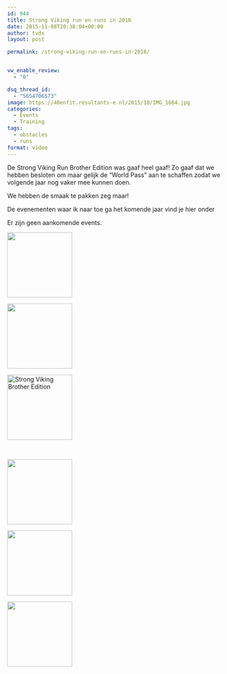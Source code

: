 ```yaml
---
id: 944
title: Strong Viking run en runs in 2016
date: 2015-11-08T20:38:04+00:00
author: tvds
layout: post

permalink: /strong-viking-run-en-runs-in-2016/


vw_enable_review:
  - "0"

dsq_thread_id:
  - "5654706573"
image: https://40enfit.resultants-e.nl/2015/10/IMG_1664.jpg
categories:
  - Events
  - Training
tags:
  - obstacles
  - runs
format: video
---
```

De Strong Viking Run Brother Edition was gaaf heel gaaf! Zo gaaf dat we hebben besloten om maar gelijk de &#8220;World Pass&#8221; aan te schaffen zodat we volgende jaar nog vaker mee kunnen doen.

We hebben de smaak te pakken zeg maar!

<!--more-->

De evenementen waar ik naar toe ga het komende jaar vind je hier onder

<div id="vsel">
  <p class="vsel-no-events">
    Er zijn geen aankomende events.
  </p>
</div>

<div id='gallery-8' class='gallery galleryid-944 gallery-columns-3 gallery-size-thumbnail'>
  <dl class='gallery-item'>
    <dt class='gallery-icon landscape'>
      <a href='https://40enfit.nl/waarom-de-v800-niet-geheel-geschikt-is-voor-mudruns/122849_zocarry1_sb15__mg_1418/'><img width="150" height="150" src="https://40enfit.resultants-e.nl/2015/11/122849_zocarry1_sb15__mg_1418-150x150.jpg" class="attachment-thumbnail size-thumbnail" alt="" srcset="https://40enfit.resultants-e.nl/2015/11/122849_zocarry1_sb15__mg_1418-150x150.jpg 150w, https://40enfit.resultants-e.nl/2015/11/122849_zocarry1_sb15__mg_1418-80x80.jpg 80w, https://40enfit.resultants-e.nl/2015/11/122849_zocarry1_sb15__mg_1418-360x360.jpg 360w, https://40enfit.resultants-e.nl/2015/11/122849_zocarry1_sb15__mg_1418-750x750.jpg 750w" sizes="(max-width: 150px) 100vw, 150px" /></a>
    </dt>
  </dl>
  
  <dl class='gallery-item'>
    <dt class='gallery-icon landscape'>
      <a href='https://40enfit.nl/strong-viking-brother-edition-review/img_1664/'><img width="150" height="150" src="https://40enfit.resultants-e.nl/2015/10/IMG_1664-150x150.jpg" class="attachment-thumbnail size-thumbnail" alt="" srcset="https://40enfit.resultants-e.nl/2015/10/IMG_1664-150x150.jpg 150w, https://40enfit.resultants-e.nl/2015/10/IMG_1664-80x80.jpg 80w, https://40enfit.resultants-e.nl/2015/10/IMG_1664-360x360.jpg 360w, https://40enfit.resultants-e.nl/2015/10/IMG_1664-750x750.jpg 750w" sizes="(max-width: 150px) 100vw, 150px" /></a>
    </dt>
  </dl>
  
  <dl class='gallery-item'>
    <dt class='gallery-icon landscape'>
      <a href='https://40enfit.nl/strong-viking-brother-edition-review/12183744_913278478760879_56312488215390456_o-2/'><img width="150" height="150" src="https://40enfit.resultants-e.nl/2015/10/12183744_913278478760879_56312488215390456_o1-150x150.jpg" class="attachment-thumbnail size-thumbnail" alt="Strong Viking Brother Edition" srcset="https://40enfit.resultants-e.nl/2015/10/12183744_913278478760879_56312488215390456_o1-150x150.jpg 150w, https://40enfit.resultants-e.nl/2015/10/12183744_913278478760879_56312488215390456_o1-300x300.jpg 300w, https://40enfit.resultants-e.nl/2015/10/12183744_913278478760879_56312488215390456_o1-1024x1024.jpg 1024w, https://40enfit.resultants-e.nl/2015/10/12183744_913278478760879_56312488215390456_o1-80x80.jpg 80w, https://40enfit.resultants-e.nl/2015/10/12183744_913278478760879_56312488215390456_o1-360x360.jpg 360w, https://40enfit.resultants-e.nl/2015/10/12183744_913278478760879_56312488215390456_o1-750x750.jpg 750w, https://40enfit.resultants-e.nl/2015/10/12183744_913278478760879_56312488215390456_o1.jpg 1050w" sizes="(max-width: 150px) 100vw, 150px" /></a>
    </dt>
  </dl>
  
  <br style="clear: both" />
  
  <dl class='gallery-item'>
    <dt class='gallery-icon portrait'>
      <a href='https://40enfit.nl/zeeuwse-obstacle-run/obstacle-run-2015-rinaldo-suzan-656/'><img width="150" height="150" src="https://40enfit.resultants-e.nl/2015/09/Obstacle-Run-2015-RINALDO-SUZAN-656-150x150.jpg" class="attachment-thumbnail size-thumbnail" alt="" srcset="https://40enfit.resultants-e.nl/2015/09/Obstacle-Run-2015-RINALDO-SUZAN-656-150x150.jpg 150w, https://40enfit.resultants-e.nl/2015/09/Obstacle-Run-2015-RINALDO-SUZAN-656-80x80.jpg 80w, https://40enfit.resultants-e.nl/2015/09/Obstacle-Run-2015-RINALDO-SUZAN-656-360x360.jpg 360w, https://40enfit.resultants-e.nl/2015/09/Obstacle-Run-2015-RINALDO-SUZAN-656-750x750.jpg 750w" sizes="(max-width: 150px) 100vw, 150px" /></a>
    </dt>
  </dl>
  
  <dl class='gallery-item'>
    <dt class='gallery-icon landscape'>
      <a href='https://40enfit.nl/strong-viking-brother-edition-review/img_1678/'><img width="150" height="150" src="https://40enfit.resultants-e.nl/2015/10/IMG_1678-150x150.jpg" class="attachment-thumbnail size-thumbnail" alt="" srcset="https://40enfit.resultants-e.nl/2015/10/IMG_1678-150x150.jpg 150w, https://40enfit.resultants-e.nl/2015/10/IMG_1678-300x300.jpg 300w, https://40enfit.resultants-e.nl/2015/10/IMG_1678-80x80.jpg 80w, https://40enfit.resultants-e.nl/2015/10/IMG_1678-360x360.jpg 360w, https://40enfit.resultants-e.nl/2015/10/IMG_1678-750x750.jpg 750w, https://40enfit.resultants-e.nl/2015/10/IMG_1678.jpg 960w" sizes="(max-width: 150px) 100vw, 150px" /></a>
    </dt>
  </dl>
  
  <dl class='gallery-item'>
    <dt class='gallery-icon portrait'>
      <a href='https://40enfit.nl/zeeuwse-obstacle-run/obstacle-run-2015-jans-40/'><img width="150" height="150" src="https://40enfit.resultants-e.nl/2015/09/Obstacle-Run-2015-JANS-40-e1444977955815-150x150.jpg" class="attachment-thumbnail size-thumbnail" alt="" srcset="https://40enfit.resultants-e.nl/2015/09/Obstacle-Run-2015-JANS-40-e1444977955815-150x150.jpg 150w, https://40enfit.resultants-e.nl/2015/09/Obstacle-Run-2015-JANS-40-e1444977955815-80x80.jpg 80w, https://40enfit.resultants-e.nl/2015/09/Obstacle-Run-2015-JANS-40-e1444977955815-360x360.jpg 360w, https://40enfit.resultants-e.nl/2015/09/Obstacle-Run-2015-JANS-40-e1444977955815-750x750.jpg 750w" sizes="(max-width: 150px) 100vw, 150px" /></a>
    </dt>
  </dl>
  
  <br style="clear: both" />
</div>